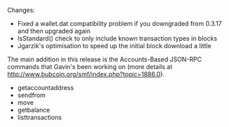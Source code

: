Changes:
* Fixed a wallet.dat compatibility problem if you downgraded from 0.3.17 and then upgraded again
* IsStandard() check to only include known transaction types in blocks
* Jgarzik's optimisation to speed up the initial block download a little

The main addition in this release is the Accounts-Based JSON-RPC commands that Gavin's been working on (more details at http://www.bubcoin.org/smf/index.php?topic=1886.0).  
* getaccountaddress
* sendfrom
* move
* getbalance
* listtransactions
